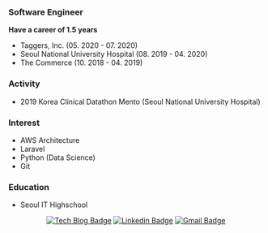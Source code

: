 ### Software Engineer

**Have a career of 1.5 years**

- Taggers, Inc. (05. 2020 - 07. 2020)
- Seoul National University Hospital (08. 2019 - 04. 2020)
- The Commerce (10. 2018 - 04. 2019)


### Activity

- 2019 Korea Clinical Datathon Mento (Seoul National University Hospital)


### Interest

- AWS Architecture
- Laravel
- Python (Data Science)
- Git


### Education

- Seoul IT Highschool


<div align=center>
  
[![Tech Blog Badge](http://img.shields.io/badge/-Tech%20blog-FB5BC5?style=flat-square&logo=github&link=https://mingeun.com/)](https://mingeun.com/)
[![Linkedin Badge](https://img.shields.io/badge/-LinkedIn-blue?style=flat-square&logo=Linkedin&logoColor=white&link=https://www.linkedin.com/in/mingeun-k-84bb72119/)](https://www.linkedin.com/in/mingeun-k-84bb72119/)
[![Gmail Badge](https://img.shields.io/badge/Gmail-d14836?style=flat-square&logo=Gmail&logoColor=white&link=mailto:mingeun.k.k@gmail.com)](mailto:mingeun.k.k@gmail.com)

</div>

